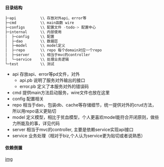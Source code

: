 #### 目录结构
```go 
├─api           \\ 存放对外api、error等
├─cmd           \\ main函数 wire
├─configs       \\ 配置文件 -todo-> 配置中心
├─internal      \\ 内部使用
│  ├─config     \\ 配置
│  ├─dao        \\ 数据层
│  ├─model      \\ model定义
│  ├─repo       \\ repo 每个domain对应一个repo
│  ├─server     \\ 相当于mvc的controller
│  └─service    \\ 处理业务逻辑
└─test          \\ 测试

```

- api 存放api、error等pd文件，对外
    - api.pb 说明了服务对外输出的接口
    - error.pb 定义了本服务对外的错误码  
- cmd 提供main方法启动服务，wire文件也放在这里
- config 配置相关
- repo 相当于dao，包装db、cache等存储细节，统一提供对外的crud方法，所以用repo语义更贴切
- model 定义模型，相比于贫血模型，个人更喜欢model能符合开闭原则，做些力所能及的事，详见代码
- server 相当于mvc的controller, 主要是依赖service实现api接口
- service 业务处理（相对于biz,个人认为service更为贴切或者说熟悉）

#### 依赖倒置
[img](./pkg/img.png)